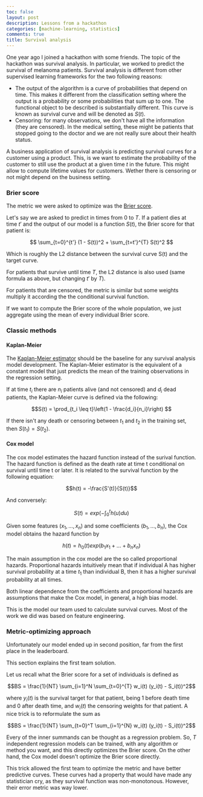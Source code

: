 ```yaml
---
toc: false
layout: post
description: Lessons from a hackathon
categories: [machine-learning, statistics]
comments: true
title: Survival analysis
---
```


One year ago I joined a hackathon with some friends. The topic of the hackathon was survival analysis. In particular, we worked to predict the survival of melanoma patients. Survival analysis is different from  other supervised learning frameworks for the two following reasons:

- The output of the algorithm is a curve of probabilities that depend on time. This makes it different from the classification setting where the output is a probability or some probabilities that sum up to one. The functional object to be described is substantially different. This curve is known as survival curve and will be denoted as $S(t)$.
- Censoring: for many observations, we don't have all the information (they are censored). In the medical setting, these might be patients that stopped going to the doctor and we are not really sure about their health status. 

A business application of survival analysis is predicting survival curves for a customer using a product. This, is we want to estimate the probability of the customer to still use the product at a given time $t$ in the future. This might allow to compute lifetime values for customers. Wether there is censoring or not might depend on the business setting.

### Brier score

The metric we were asked to optimize was the [Brier score](https://square.github.io/pysurvival/metrics/brier_score.html). 

Let's say we are asked to predict in times from 0 to $T$. If a patient dies at time $t'$ and the output of our model is a function $S(t)$, the Brier score for that patient is:

$$ \sum_{t=0}^{t'} (1 - S(t))^2 + \sum_{t=t'}^{T} S(t)^2 $$

Which is roughly the L2 distance between the survival curve S(t) and the target curve.

For patients that survive until time $T$, the L2 distance is also used (same formula as above, but changing $t'$ by $T$).

For patients that are censored, the metric is similar but some weights multiply it according the the conditional survival function.

If we want to compute the Brier score of the whole population, we just aggregate using the mean of every individual Brier score.

### Classic methods

#### Kaplan-Meier

The [Kaplan-Meier estimator](https://en.wikipedia.org/wiki/Kaplan%E2%80%93Meier_estimator) should be the baseline for any survival analysis model development. The Kaplan-Meier estimator is the equivalent of a constant model that just predicts the mean of the training observations in the regression setting.

If at time $t_i$ there are $n_i$ patients alive (and not censored) and $d_i$ dead patients, the Kaplan-Meier curve is defined via the following:

$$S(t) = \prod_{t_i \leq t}\left(1 - \frac{d_i}{n_i}\right) $$

If there isn't any death or censoring between $t_1$ and $t_2$ in the training set, then $S(t_1) = S(t_2)$. 

#### Cox model

The cox model estimates the hazard function instead of the surival function. The hazard function is defined as the death rate at time t conditional on survival until time t or later. It is related to the survival function by the following equation:

$$h(t) = -\frac{S'(t)}{S(t)}$$

And conversely:

$$S(t) = exp\left(-\int_0^t h(u)du\right) $$

Given some features $(x_1,\dots,x_n)$ and some coefficients $(b_1,\dots,b_n)$, the Cox model obtains the hazard function by

$$h(t) = h_0(t)exp(b_1x_1 + \dots + b_nx_n)$$

The main assumption in the cox model are the so called proportional hazards. Proportional hazards intuitively mean that if individual A has higher survival probability at a time $t_1$ than individual B, then it has a higher survival probability at all times. 

Both linear dependence from the coefficients and proportional hazards are assumptions that make the Cox model, in general, a high bias model.


This is the model our team used to calculate survival curves. Most of the work we did was based on feature engineering.


### Metric-optimizing approach

Unfortunately our model ended up in second position, far from the first place in the leaderboard.

This section explains the first team solution.

Let us recall what the Brier score for a set of individuals is defined as

$$BS = \frac{1}{NT} \sum_{i=1}^N \sum_{t=0}^{T} w_i(t) (y_i(t) - S_i(t))^2$$

where $y_i(t)$ is the survival target for that patient, being 1 before death time and 0 after death time, and $w_i(t)$ the censoring weights for that patient. A nice trick is to reformulate the sum as 

$$BS = \frac{1}{NT} \sum_{t=0}^T \sum_{i=1}^{N} w_i(t) (y_i(t) - S_i(t))^2$$

Every of the inner summands can be thought as a regression problem. So, $T$ independent regression models can be trained, with any algorithm or method you want, and this directly optimizes the Brier score. On the other hand, the Cox model doesn't optimize the Brier score directly.

This trick allowed the first team to optimize the metric and have better predictive curves. These curves had a property that would have made any statistician cry, as they survival function was non-monotonous. However, their error metric was way lower.
